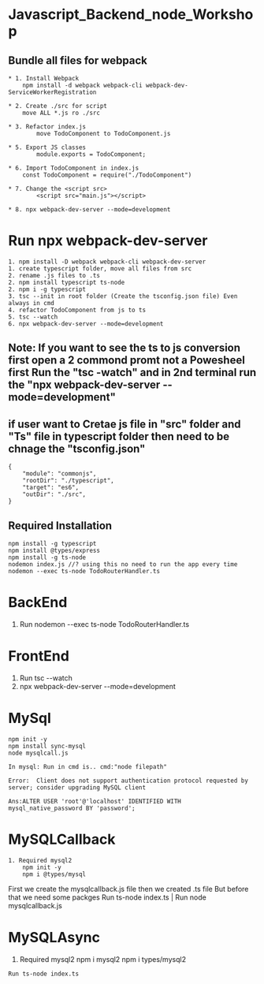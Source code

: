 # Javascript_Backend_node_Workshop

## Bundle all files for webpack

    * 1. Install Webpack
        npm install -d webpack webpack-cli webpack-dev-ServiceWorkerRegistration

    * 2. Create ./src for script
        move ALL *.js ro ./src

    * 3. Refactor index.js
            move TodoComponent to TodoComponent.js

    * 5. Export JS classes
            module.exports = TodoComponent;

    * 6. Import TodoComponent in index.js
        const TodoComponent = require("./TodoComponent")

    * 7. Change the <script src>
            <script src="main.js"></script>
            
    * 8. npx webpack-dev-server --mode=development
# Run npx webpack-dev-server 
    1. npm install -D webpack webpack-cli webpack-dev-server
    1. create typescript folder, move all files from src
    2. rename .js files to .ts
    2. npm install typescript ts-node
    2. npm i -g typescript
    3. tsc --init in root folder (Create the tsconfig.json file) Even always in cmd
    4. refactor TodoComponent from js to ts
    5. tsc --watch
    6. npx webpack-dev-server --mode=development


## Note: If you want to see the ts to js conversion first open a 2 commond promt not a Powesheel first Run the "tsc -watch" and in 2nd terminal run the "npx webpack-dev-server --mode=development"

## if user want to Cretae js file in "src" folder and "Ts" file in typescript folder then need to be chnage the "tsconfig.json"
    {
        "module": "commonjs",                                
        "rootDir": "./typescript",  
        "target": "es6", 
        "outDir": "./src", 
    }

## Required Installation
    npm install -g typescript
    npm install @types/express
    npm install -g ts-node
    nodemon index.js //? using this no need to run the app every time
    nodemon --exec ts-node TodoRouterHandler.ts
    

# BackEnd
1. Run nodemon --exec ts-node TodoRouterHandler.ts

# FrontEnd
1. Run tsc --watch
2. npx webpack-dev-server --mode=development
  
# MySql
    npm init -y
    npm install sync-mysql
    node mysqlcall.js

    In mysql: Run in cmd is.. cmd:"node filepath"

    Error:  Client does not support authentication protocol requested by server; consider upgrading MySQL client

    Ans:ALTER USER 'root'@'localhost' IDENTIFIED WITH mysql_native_password BY 'password';


# MySQLCallback
    1. Required mysql2
        npm init -y
        npm i @types/mysql
   
   First we create the mysqlcallback.js file then we created .ts file But before that we need some packges
        Run ts-node index.ts | Run node mysqlcallback.js
# MySQLAsync

   1. Required mysql2
        npm i mysql2
        npm i types/mysql2

    Run ts-node index.ts


